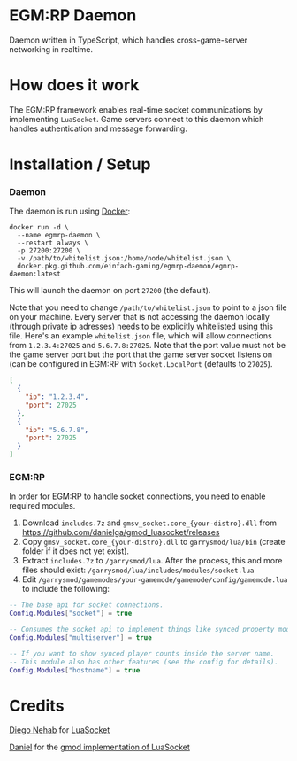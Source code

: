 # EGM:RP Daemon

Daemon written in TypeScript, which handles cross-game-server networking in realtime.

# How does it work

The EGM:RP framework enables real-time socket communications by implementing `LuaSocket`.
Game servers connect to this daemon which handles authentication and message forwarding.

# Installation / Setup

### **Daemon**

The daemon is run using [Docker](https://www.docker.com/):

```docker
docker run -d \
  --name egmrp-daemon \
  --restart always \
  -p 27200:27200 \
  -v /path/to/whitelist.json:/home/node/whitelist.json \
  docker.pkg.github.com/einfach-gaming/egmrp-daemon/egmrp-daemon:latest
```

This will launch the daemon on port `27200` (the default).

Note that you need to change `/path/to/whitelist.json` to point to a json file on your machine. Every server that is not accessing the daemon locally (through private ip adresses) needs to be explicitly whitelisted using this file.
Here's an example `whitelist.json` file, which will allow connections from `1.2.3.4:27025` and `5.6.7.8:27025`. Note that the port value must not be the game server port but the port that the game server socket listens on (can be configured in EGM:RP with `Socket.LocalPort` (defaults to `27025`).

```json
[
  {
    "ip": "1.2.3.4",
    "port": 27025
  },
  {
    "ip": "5.6.7.8",
    "port": 27025
  }
]
```

### **EGM:RP**

In order for EGM:RP to handle socket connections, you need to enable required modules.

1. Download `includes.7z` and `gmsv_socket.core_{your-distro}.dll` from https://github.com/danielga/gmod_luasocket/releases
2. Copy `gmsv_socket.core_{your-distro}.dll` to `garrysmod/lua/bin` (create folder if it does not yet exist).
3. Extract `includes.7z` to `/garrysmod/lua`. After the process, this and more files should exist: `/garrysmod/lua/includes/modules/socket.lua`
4. Edit `/garrysmod/gamemodes/your-gamemode/gamemode/config/gamemode.lua` to include the following:

```lua
-- The base api for socket connections.
Config.Modules["socket"] = true

-- Consumes the socket api to implement things like synced property models, synced player count, cross-server chat and more (see config for details).
Config.Modules["multiserver"] = true

-- If you want to show synced player counts inside the server name.
-- This module also has other features (see the config for details).
Config.Modules["hostname"] = true
```

# Credits

[Diego Nehab](https://github.com/diegonehab) for [LuaSocket](https://github.com/diegonehab/luasocket)

[Daniel](https://github.com/danielga) for the [gmod implementation of LuaSocket](https://github.com/danielga/gmod_luasocket)
